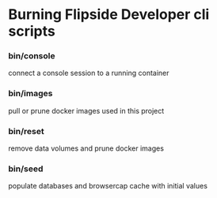 # Burning Flipside Developer cli scripts

### bin/console

connect a console session to a running container 

### bin/images

pull or prune docker images used in this project

### bin/reset

remove data volumes and prune docker images

### bin/seed

populate databases and browsercap cache with initial values
